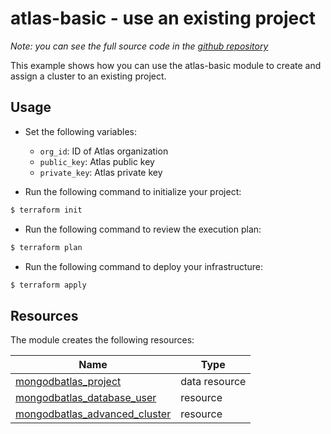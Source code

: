 # atlas-basic - use an existing project

_Note: you can see the full source code in the [github repository](https://github.com/terraform-mongodbatlas-modules/terraform-mongodbatlas-atlas-basic/tree/main/examples/existing_project)_

This example shows how you can use the atlas-basic module to create and assign a cluster to an existing project. 


## Usage
- Set the following variables: 

    - `org_id`: ID of Atlas organization
    - `public_key`: Atlas public key
    - `private_key`: Atlas  private key

- Run the following command to initialize your project:

```bash
$ terraform init
```

- Run the following command to review the execution plan:

```bash
$ terraform plan
```

- Run the following command to deploy your infrastructure:

```bash
$ terraform apply
```

## Resources

The module creates the following resources:

| Name | Type |
|------|------|
| [mongodbatlas_project](https://registry.terraform.io/providers/mongodb/mongodbatlas/latest/docs/resources/project) | data resource |
| [mongodbatlas_database_user](https://registry.terraform.io/providers/mongodb/mongodbatlas/latest/docs/resources/database_user) | resource |
| [mongodbatlas_advanced_cluster](https://registry.terraform.io/providers/mongodb/mongodbatlas/latest/docs/resources/advanced_cluster) | resource |
